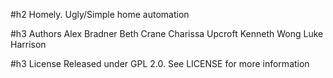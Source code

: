 #h2 Homely.
Ugly/Simple home automation

#h3 Authors
Alex Bradner
Beth Crane
Charissa Upcroft
Kenneth Wong
Luke Harrison

#h3 License
Released under GPL 2.0. 
See LICENSE for more information